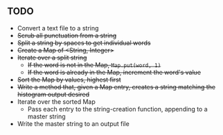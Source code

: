## TODO ##

- Convert a text file to a string
- ~~Scrub all punctuation from a string~~
- ~~Split a string by spaces to get individual words~~
- ~~Create a Map of <String, Integer>~~
- ~~Iterate over a split string~~
    - ~~If the word is not in the Map, `Map.put(word, 1)`~~
    - ~~If the word is already in the Map, increment the word's value~~
- ~~Sort the Map by values, highest first~~
- ~~Write a method that, given a Map entry, creates a string matching the histogram output desired~~
- Iterate over the sorted Map
    - Pass each entry to the string-creation function, appending to a master string
- Write the master string to an output file